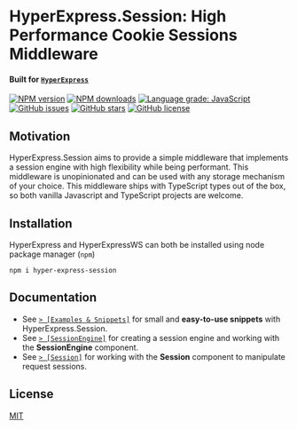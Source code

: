 # HyperExpress.Session: High Performance Cookie Sessions Middleware
#### Built for [`HyperExpress`](https://github.com/kartikk221/hyper-express)

<div align="left">

[![NPM version](https://img.shields.io/npm/v/hyper-express-session.svg?style=flat)](https://www.npmjs.com/package/hyper-express-session)
[![NPM downloads](https://img.shields.io/npm/dm/hyper-express-session.svg?style=flat)](https://www.npmjs.com/package/hyper-express-session)
[![Language grade: JavaScript](https://img.shields.io/lgtm/grade/javascript/g/kartikk221/hyper-express-session.svg?logo=lgtm&logoWidth=18)](https://lgtm.com/projects/g/kartikk221/hyper-express-session/context:javascript)
[![GitHub issues](https://img.shields.io/github/issues/kartikk221/hyper-express-session)](https://github.com/kartikk221/hyper-express-session/issues)
[![GitHub stars](https://img.shields.io/github/stars/kartikk221/hyper-express-session)](https://github.com/kartikk221/hyper-express-session/stargazers)
[![GitHub license](https://img.shields.io/github/license/kartikk221/hyper-express-session)](https://github.com/kartikk221/hyper-express-session/blob/master/LICENSE)

</div>

## Motivation
HyperExpress.Session aims to provide a simple middleware that implements a session engine with high flexibility while being performant. This middleware is unopinionated and can be used with any storage mechanism of your choice. This middleware ships with TypeScript types out of the box, so both vanilla Javascript and TypeScript projects are welcome.

## Installation
HyperExpress and HyperExpressWS can both be installed using node package manager (`npm`)
```
npm i hyper-express-session
```

## Documentation
- See [`> [Examples & Snippets]`](./docs/Examples.md) for small and **easy-to-use snippets** with HyperExpress.Session.
- See [`> [SessionEngine]`](./docs/SessionEngine.md) for creating a session engine and working with the **SessionEngine** component.
- See [`> [Session]`](./docs/Session.md) for working with the **Session** component to manipulate request sessions.

## License
[MIT](./LICENSE)
